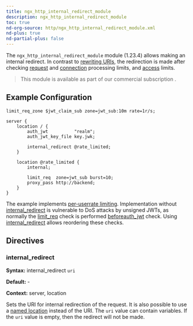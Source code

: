 ```yaml
---
title: ngx_http_internal_redirect_module
description: ngx_http_internal_redirect_module
toc: true
nd-org-source: http/ngx_http_internal_redirect_module.xml
nd-plus: true
nd-partial-plus: false
---
```



<!--
      ********************************************************************************
      🛑 WARNING: AUTOGENERATED FILE - DO NOT EDIT 🛑 This Markdown file was
      automatically generated from the source XML documentation. Any manual
      changes made directly to this file will be overwritten. To request or
      suggest changes, please edit the source XML files instead.
      https://github.com/nginx/nginx.org/tree/main/xml/en
      ********************************************************************************
      -->


The `ngx_http_internal_redirect_module` module (1.23.4) allows
making an internal redirect.
In contrast to
[rewriting URIs](/nginx/module-reference/http/ngx_http_rewrite_module),
the redirection is made after checking
[request](/nginx/module-reference/http/ngx_http_limit_req_module) and
[connection](/nginx/module-reference/http/ngx_http_limit_conn_module) processing limits,
and [access](/nginx/module-reference/http/ngx_http_access_module) limits.

> This module is available as part of our commercial subscription .

## Example Configuration


```nginx
limit_req_zone $jwt_claim_sub zone=jwt_sub:10m rate=1r/s;

server {
    location / {
        auth_jwt          "realm";
        auth_jwt_key_file key.jwk;

        internal_redirect @rate_limited;
    }

    location @rate_limited {
        internal;

        limit_req  zone=jwt_sub burst=10;
        proxy_pass http://backend;
    }
}

```


The example implements
[per-user](https://datatracker.ietf.org/doc/html/rfc7519#section-4.1.2)[rate limiting](/nginx/module-reference/http/ngx_http_limit_req_module).
Implementation without [internal_redirect](#internal_redirect)
is vulnerable to DoS attacks by unsigned JWTs, as normally the
[limit_req](/nginx/module-reference/http/ngx_http_limit_req_module#limit_req)
check is performed
[before](/nginx/module-reference/../dev/development_guide#http_phases)[auth_jwt](/nginx/module-reference/http/ngx_http_auth_jwt_module#auth_jwt) check.
Using [internal_redirect](#internal_redirect)
allows reordering these checks.
## Directives

### internal_redirect

**Syntax:** internal_redirect `uri`

**Default:** -

**Context:** server, location


Sets the URI for internal redirection of the request.
It is also possible to use a
[named location](/nginx/module-reference/http/ngx_http_core_module#location_named)
instead of the URI.
The `uri` value can contain variables.
If the `uri` value is empty,
then the redirect will not be made.
